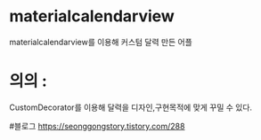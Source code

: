 # materialcalendarview
materialcalendarview를 이용해 커스텀 달력 만든 어플


# 의의 :
CustomDecorator를 이용해 달력을 디자인,구현목적에 맞게 꾸밀 수 있다.

#블로그
https://seonggongstory.tistory.com/288
